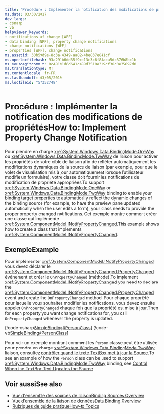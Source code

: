 ```yaml
---
title: 'Procédure : Implémenter la notification des modifications de propriétés'
ms.date: 03/30/2017
dev_langs:
- csharp
- vb
helpviewer_keywords:
- notifications of change [WPF]
- data binding [WPF], property change notifications
- change notifications [WPF]
- properties [WPF], change notifications
ms.assetid: 30b59d9e-8c3a-4349-aa82-4be837e841cf
ms.openlocfilehash: 93a291b6dd35f9cc13c3c6f88aca5dc376b8bc1b
ms.sourcegitcommit: 0c48191d6d641ce88d7510e319cf38c0e35697d0
ms.translationtype: MT
ms.contentlocale: fr-FR
ms.lasthandoff: 03/05/2019
ms.locfileid: "57352748"
---
```

# <a name="how-to-implement-property-change-notification"></a><span data-ttu-id="9a352-102">Procédure : Implémenter la notification des modifications de propriétés</span><span class="sxs-lookup"><span data-stu-id="9a352-102">How to: Implement Property Change Notification</span></span>
<span data-ttu-id="9a352-103">Pour prendre en charge <xref:System.Windows.Data.BindingMode.OneWay> ou <xref:System.Windows.Data.BindingMode.TwoWay> de liaison pour activer les propriétés de votre cible de liaison afin de refléter automatiquement les modifications dynamiques de la source de liaison (par exemple, pour que le volet de visualisation mis à jour automatiquement lorsque l’utilisateur modifie un formulaire), votre classe doit fournir les notifications de modification de propriété appropriées.</span><span class="sxs-lookup"><span data-stu-id="9a352-103">To support <xref:System.Windows.Data.BindingMode.OneWay> or <xref:System.Windows.Data.BindingMode.TwoWay> binding to enable your binding target properties to automatically reflect the dynamic changes of the binding source (for example, to have the preview pane updated automatically when the user edits a form), your class needs to provide the proper property changed notifications.</span></span> <span data-ttu-id="9a352-104">Cet exemple montre comment créer une classe qui implémente <xref:System.ComponentModel.INotifyPropertyChanged>.</span><span class="sxs-lookup"><span data-stu-id="9a352-104">This example shows how to create a class that implements <xref:System.ComponentModel.INotifyPropertyChanged>.</span></span>  
  
## <a name="example"></a><span data-ttu-id="9a352-105">Exemple</span><span class="sxs-lookup"><span data-stu-id="9a352-105">Example</span></span>  
 <span data-ttu-id="9a352-106">Pour implémenter <xref:System.ComponentModel.INotifyPropertyChanged> vous devez déclarer le <xref:System.ComponentModel.INotifyPropertyChanged.PropertyChanged> événement et créer le `OnPropertyChanged` (méthode).</span><span class="sxs-lookup"><span data-stu-id="9a352-106">To implement <xref:System.ComponentModel.INotifyPropertyChanged> you need to declare the <xref:System.ComponentModel.INotifyPropertyChanged.PropertyChanged> event and create the `OnPropertyChanged` method.</span></span> <span data-ttu-id="9a352-107">Pour chaque propriété pour laquelle vous souhaitez modifier les notifications, vous devez ensuite appeler `OnPropertyChanged` chaque fois que la propriété est mise à jour.</span><span class="sxs-lookup"><span data-stu-id="9a352-107">Then for each property you want change notifications for, you call `OnPropertyChanged` whenever the property is updated.</span></span>  
  
 [!code-csharp[SimpleBinding#PersonClass](~/samples/snippets/csharp/VS_Snippets_Wpf/SimpleBinding/CSharp/Person.cs#personclass)]
 [!code-vb[SimpleBinding#PersonClass](~/samples/snippets/visualbasic/VS_Snippets_Wpf/SimpleBinding/VisualBasic/Person.vb#personclass)]  
  
 <span data-ttu-id="9a352-108">Pour voir un exemple montrant comment les `Person` classe peut être utilisée pour prendre en charge <xref:System.Windows.Data.BindingMode.TwoWay> liaison, consultez [contrôler quand le texte TextBox met à jour la Source](how-to-control-when-the-textbox-text-updates-the-source.md).</span><span class="sxs-lookup"><span data-stu-id="9a352-108">To see an example of how the `Person` class can be used to support <xref:System.Windows.Data.BindingMode.TwoWay> binding, see [Control When the TextBox Text Updates the Source](how-to-control-when-the-textbox-text-updates-the-source.md).</span></span>  
  
## <a name="see-also"></a><span data-ttu-id="9a352-109">Voir aussi</span><span class="sxs-lookup"><span data-stu-id="9a352-109">See also</span></span>
- [<span data-ttu-id="9a352-110">Vue d'ensemble des sources de liaison</span><span class="sxs-lookup"><span data-stu-id="9a352-110">Binding Sources Overview</span></span>](binding-sources-overview.md)
- [<span data-ttu-id="9a352-111">Vue d’ensemble de la liaison de données</span><span class="sxs-lookup"><span data-stu-id="9a352-111">Data Binding Overview</span></span>](data-binding-overview.md)
- [<span data-ttu-id="9a352-112">Rubriques de guide pratique</span><span class="sxs-lookup"><span data-stu-id="9a352-112">How-to Topics</span></span>](data-binding-how-to-topics.md)
